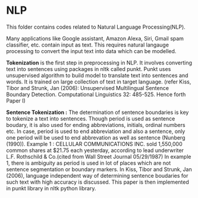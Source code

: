 # NLP
This folder contains codes related to Natural Language Processing(NLP).

Many applications like Google assistant, Amazon Alexa, Siri, Gmail spam classifier, etc. contain input as text. This requires natural langauge processing to convert the input text into data which can be modelled.

**Tokenization** is the first step in preprocessing in NLP. It involves converting text into sentences using packages in nltk called punkt. Punkt uses unsupervised algorithm to build model to translate text into sentences and words. It is trained on large collection of text in target language. (refer Kiss, Tibor and Strunk, Jan (2006): Unsupervised Multilingual Sentence Boundary Detection. Computational Linguistics 32: 485-525. Hence forth Paper I)

**Sentence Tokenization :** The determination of sentence boundaries is key to tokenize a text into sentences. Though period is used as sentence boudary, it is also used for ending abbreviations, initials, ordinal numbers etc. In case, period is used to end abbreviation and also a sentence, only one period will be used to end abbrevation as well as sentence (Nunberg (1990)). 
Example 1 : CELLULAR COMMUNICATIONS INC. sold 1,550,000 common shares at $21.75 each yesterday, according to lead underwriter L.F. Rothschild & Co.(cited from Wall Street Journal 05/29/1987)
In example 1, there is ambiguity as period is used in lot of places which are not sentence segmentation or boundary markers. In Kiss, Tibor and Strunk, Jan (2006), language independent way of determining sentence boudaries for such text with high accuracy is discussed. This paper is then implemented in punkt library in nltk python library. 
